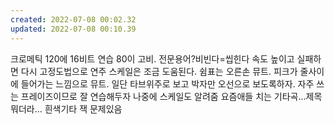```yaml
---
created: 2022-07-08 00:02.32
updated: 2022-07-08 00:10.39
---
```

크로메틱 120에 16비트 연습
80이 고비. 전문용어?비빈다=씹힌다
속도 높이고 실패하면 다시
고정도법으로 연주
스케일은 조금 도움된다.
쉼표는 오른손 뮤트. 피크가 줄사이에 들어가는 느낌으로 뮤트.
일단 타브위주로 보고 박자만 오선으로 보도록하자.
자주 쓰는 프레이즈이므로 잘 연습해두자
나중에 스케일도 알려줌
요즘애들 치는 기타곡...제목 뭐더라...
흰색기타 잭 문제있음
